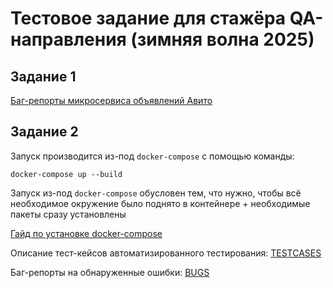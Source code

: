 # Тестовое задание для стажёра QA-направления (зимняя волна 2025)
## Задание 1
[Баг-репорты микросервиса объявлений Авито](https://docs.google.com/spreadsheets/d/1pm7LrRkT6yveor8z1bqKlUEogVy7Yp0R/edit?gid=977871851#gid=977871851)

## Задание 2
Запуск производится из-под `docker-compose` с помощью команды:
```
docker-compose up --build
```
Запуск из-под `docker-compose` обусловен тем, что нужно, чтобы всё необходимое окружение было поднято в контейнере + необходимые пакеты сразу установлены

[Гайд по установке docker-compose](https://docs.docker.com/compose/install/)

Описание тест-кейсов автоматизированного тестирования: [TESTCASES](/TESTCASES.md)

Баг-репорты на обнаруженные ошибки: [BUGS](/BUGS.md) 
